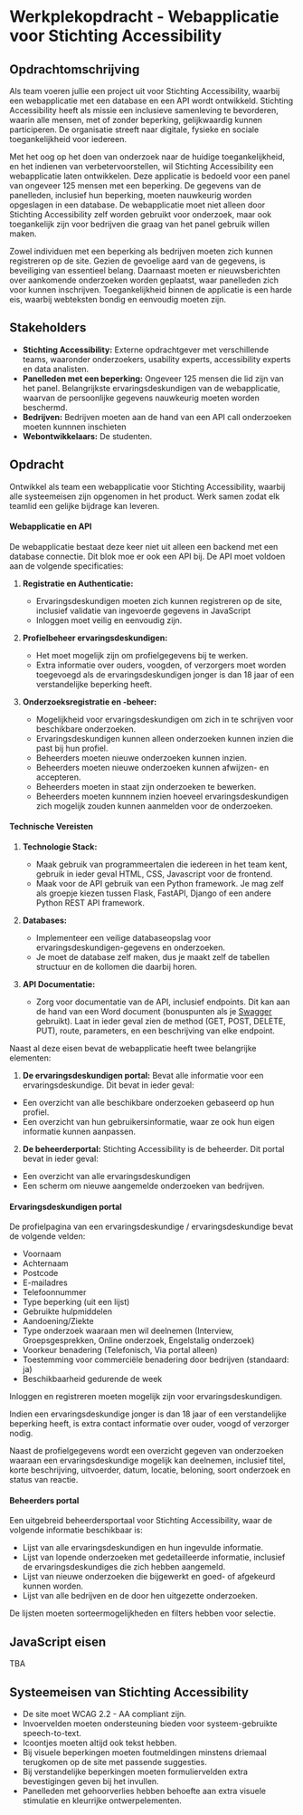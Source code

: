 # Werkplekopdracht - Webapplicatie voor Stichting Accessibility

## Opdrachtomschrijving

Als team voeren jullie een project uit voor Stichting Accessibility, waarbij een webapplicatie met een database en een API wordt ontwikkeld. Stichting Accessibility heeft als missie een inclusieve samenleving te bevorderen, waarin alle mensen, met of zonder beperking, gelijkwaardig kunnen participeren. De organisatie streeft naar digitale, fysieke en sociale toegankelijkheid voor iedereen.

Met het oog op het doen van onderzoek naar de huidige toegankelijkheid, en het indienen van verbetervoorstellen, wil Stichting Accessibility een webapplicatie laten ontwikkelen. Deze applicatie is bedoeld voor een panel van ongeveer 125 mensen met een beperking. De gegevens van de panelleden, inclusief hun beperking, moeten nauwkeurig worden opgeslagen in een database. De webapplicatie moet niet alleen door Stichting Accessibility zelf worden gebruikt voor onderzoek, maar ook toegankelijk zijn voor bedrijven die graag van het panel gebruik willen maken.

Zowel individuen met een beperking als bedrijven moeten zich kunnen registreren op de site. Gezien de gevoelige aard van de gegevens, is beveiliging van essentieel belang. Daarnaast moeten er nieuwsberichten over aankomende onderzoeken worden geplaatst, waar panelleden zich voor kunnen inschrijven. Toegankelijkheid binnen de applicatie is een harde eis, waarbij webteksten bondig en eenvoudig moeten zijn.

## Stakeholders

- **Stichting Accessibility:** Externe opdrachtgever met verschillende teams, waaronder onderzoekers, usability experts, accessibility experts en data analisten.
- **Panelleden met een beperking:** Ongeveer 125 mensen die lid zijn van het panel. Belangrijkste ervaringsdeskundigen van de webapplicatie, waarvan de persoonlijke gegevens nauwkeurig moeten worden beschermd.
- **Bedrijven:** Bedrijven moeten aan de hand van een API call onderzoeken moeten kunnnen inschieten
- **Webontwikkelaars:** De studenten.

## Opdracht
Ontwikkel als team een webapplicatie voor Stichting Accessibility, waarbij alle systeemeisen zijn opgenomen in het product. Werk samen zodat elk teamlid een gelijke bijdrage kan leveren.

#### Webapplicatie en API

De webapplicatie bestaat deze keer niet uit alleen een backend met een database connectie. Dit blok moe er ook een API bij. De API moet voldoen aan de volgende specificaties:

1. **Registratie en Authenticatie:**
   - Ervaringsdeskundigen moeten zich kunnen registreren op de site, inclusief validatie van ingevoerde gegevens in JavaScript
   - Inloggen moet veilig en eenvoudig zijn.

2. **Profielbeheer ervaringsdeskundigen:**
   - Het moet mogelijk zijn om profielgegevens bij te werken.
   - Extra informatie over ouders, voogden, of verzorgers moet worden toegevoegd als de ervaringsdeskundigen jonger is dan 18 jaar of een verstandelijke beperking heeft.

3. **Onderzoeksregistratie en -beheer:**
   - Mogelijkheid voor ervaringsdeskundigen om zich in te schrijven voor beschikbare onderzoeken.
   - Ervaringsdeskundigen kunnen alleen onderzoeken kunnen inzien die past bij hun profiel.
   - Beheerders moeten nieuwe onderzoeken kunnen inzien.
   - Beheerders moeten nieuwe onderzoeken kunnen afwijzen- en accepteren.
   - Beheerders moeten in staat zijn onderzoeken te bewerken.
   - Beheerders moeten kunnnem inzien hoeveel ervaringsdeskundigen zich mogelijk zouden kunnen aanmelden voor de onderzoeken. 
     
#### Technische Vereisten
1. **Technologie Stack:**
   - Maak gebruik van programmeertalen die iedereen in het team kent, gebruik in ieder geval HTML, CSS, Javascript voor de frontend.
   - Maak voor de API gebruik van een Python framework. Je mag zelf als groepje kiezen tussen Flask, FastAPI, Django of een andere Python REST API framework.

2. **Databases:**
   - Implementeer een veilige databaseopslag voor ervaringsdeskundigen-gegevens en onderzoeken.
   - Je moet de database zelf maken, dus je maakt zelf de tabellen structuur en de kollomen die daarbij horen.

3. **API Documentatie:**
   - Zorg voor documentatie van de API, inclusief endpoints. Dit kan aan de hand van een Word document (bonuspunten als je [Swagger](https://swagger.io/tools/swagger-ui/) gebruikt). Laat in ieder geval zien de method (GET, POST, DELETE, PUT), route, parameters, en een beschrijving van elke endpoint.

Naast al deze eisen bevat de webapplicatie heeft twee belangrijke elementen:

1. **De ervaringsdeskundigen portal:** Bevat alle informatie voor een ervaringsdeskundige.
Dit bevat in ieder geval:
- Een overzicht van alle beschikbare onderzoeken gebaseerd op hun profiel.
- Een overzicht van hun gebruikersinformatie, waar ze ook hun eigen informatie kunnen aanpassen.
2.  **De beheerderportal:**
Stichting Accessibility is de beheerder. Dit portal bevat in ieder geval:
- Een overzicht van alle ervaringsdeskundigen
- Een scherm om nieuwe aangemelde onderzoeken van bedrijven. 

#### Ervaringsdeskundigen portal

De profielpagina van een ervaringsdeskundige / ervaringsdeskundige bevat de volgende velden:

- Voornaam
- Achternaam
- Postcode
- E-mailadres
- Telefoonnummer
- Type beperking (uit een lijst)
- Gebruikte hulpmiddelen
- Aandoening/Ziekte
- Type onderzoek waaraan men wil deelnemen (Interview, Groepsgesprekken, Online onderzoek, Engelstalig onderzoek)
- Voorkeur benadering (Telefonisch, Via portal alleen)
- Toestemming voor commerciële benadering door bedrijven (standaard: ja)
- Beschikbaarheid gedurende de week

Inloggen en registreren moeten mogelijk zijn voor ervaringsdeskundigen.

Indien een ervaringsdeskundige jonger is dan 18 jaar of een verstandelijke beperking heeft, is extra contact informatie over ouder, voogd of verzorger nodig.

Naast de profielgegevens wordt een overzicht gegeven van onderzoeken waaraan een ervaringsdeskundige mogelijk kan deelnemen, inclusief titel, korte beschrijving, uitvoerder, datum, locatie, beloning, soort onderzoek en status van reactie.

#### Beheerders portal

Een uitgebreid beheerdersportaal voor Stichting Accessibility, waar de volgende informatie beschikbaar is:

- Lijst van alle ervaringsdeskundigen en hun ingevulde informatie.
- Lijst van lopende onderzoeken met gedetailleerde informatie, inclusief de ervaringsdeskundiges die zich hebben aangemeld.
- Lijst van nieuwe onderzoeken die bijgewerkt en goed- of afgekeurd kunnen worden.
- Lijst van alle bedrijven en de door hen uitgezette onderzoeken.

De lijsten moeten sorteermogelijkheden en filters hebben voor selectie.

## JavaScript eisen
TBA

## Systeemeisen van Stichting Accessibility

- De site moet WCAG 2.2 - AA compliant zijn.
- Invoervelden moeten ondersteuning bieden voor systeem-gebruikte speech-to-text.
- Icoontjes moeten altijd ook tekst hebben.
- Bij visuele beperkingen moeten foutmeldingen minstens driemaal terugkomen op de site met passende suggesties.
- Bij verstandelijke beperkingen moeten formuliervelden extra bevestigingen geven bij het invullen.
- Panelleden met gehoorverlies hebben behoefte aan extra visuele stimulatie en kleurrijke ontwerpelementen.

